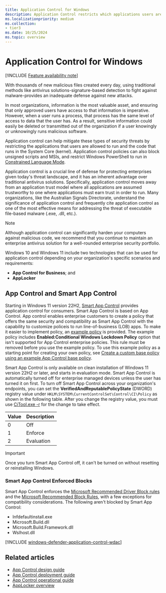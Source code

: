 ```yaml
---
title: Application Control for Windows
description: Application Control restricts which applications users are allowed to run and the code that runs in the system core.
ms.localizationpriority: medium
ms.collection:
- tier3
ms.date: 10/25/2024
ms.topic: overview
---
```


# Application Control for Windows

[!INCLUDE [Feature availability note](includes/feature-availability-note.md)]

With thousands of new malicious files created every day, using traditional methods like antivirus solutions-signature-based detection to fight against malware-provides an inadequate defense against new attacks.

In most organizations, information is the most valuable asset, and ensuring that only approved users have access to that information is imperative. However, when a user runs a process, that process has the same level of access to data that the user has. As a result, sensitive information could easily be deleted or transmitted out of the organization if a user knowingly or unknowingly runs malicious software.

Application control can help mitigate these types of security threats by restricting the applications that users are allowed to run and the code that runs in the System Core (kernel). Application control policies can also block unsigned scripts and MSIs, and restrict Windows PowerShell to run in [Constrained Language Mode](/powershell/module/microsoft.powershell.core/about/about_language_modes).

Application control is a crucial line of defense for protecting enterprises given today's threat landscape, and it has an inherent advantage over traditional antivirus solutions. Specifically, application control moves away from an application trust model where all applications are assumed trustworthy to one where applications must earn trust in order to run. Many organizations, like the Australian Signals Directorate, understand the significance of application control and frequently cite application control as one of the most effective means for addressing the threat of executable file-based malware (.exe, .dll, etc.).

> [!NOTE]
> Although application control can significantly harden your computers against malicious code, we recommend that you continue to maintain an enterprise antivirus solution for a well-rounded enterprise security portfolio.

Windows 10 and Windows 11 include two technologies that can be used for application control depending on your organization's specific scenarios and requirements:

- **App Control for Business**; and
- **AppLocker**

## App Control and Smart App Control

Starting in Windows 11 version 22H2, [Smart App Control](https://support.microsoft.com/topic/what-is-smart-app-control-285ea03d-fa88-4d56-882e-6698afdb7003) provides application control for consumers. Smart App Control is based on App Control. App control enables enterprise customers to create a policy that offers the same security and compatibility as Smart App Control with the capability to customize policeis to run line-of-business (LOB) apps. To make it easier to implement policy, an [example policy](design/example-appcontrol-base-policies.md) is provided. The example policy includes **Enabled:Conditional Windows Lockdown Policy** option that isn't supported for App Control enterprise policies. This rule must be removed before you use the example policy. To use this example policy as a starting point for creating your own policy, see [Create a custom base policy using an example App Control base policy](design/create-appcontrol-policy-for-lightly-managed-devices.md#create-a-custom-base-policy-using-an-example-app-control-base-policy).

Smart App Control is only available on clean installation of Windows 11 version 22H2 or later, and starts in evaluation mode. Smart App Control is automatically turned off for enterprise managed devices unless the user has turned it on first. To turn off Smart App Control across your organization's endpoints, you can set the **VerifiedAndReputablePolicyState** (DWORD) registry value under `HKLM\SYSTEM\CurrentControlSet\Control\CI\Policy` as shown in the following table. After you change the registry value, you must use [CiTool.exe -r](operations/citool-commands.md#refresh-the-app-control-policies-on-the-system) for the change to take effect.

| Value | Description |
|-------|-------------|
| 0     | Off         |
| 1     | Enforce     |
| 2     | Evaluation  |

> [!IMPORTANT]
> Once you turn Smart App Control off, it can't be turned on without resetting or reinstalling Windows.

### Smart App Control Enforced Blocks

Smart App Control enforces the [Microsoft Recommended Driver Block rules](design/microsoft-recommended-driver-block-rules.md) and the [Microsoft Recommended Block Rules](design/applications-that-can-bypass-appcontrol.md), with a few exceptions for compatibility considerations. The following aren't blocked by Smart App Control:

- Infdefaultinstall.exe
- Microsoft.Build.dll
- Microsoft.Build.Framework.dll
- Wslhost.dll

[!INCLUDE [windows-defender-application-control-wdac](../../../../../includes/licensing/windows-defender-application-control-wdac.md)]

## Related articles

- [App Control design guide](design/appcontrol-design-guide.md)
- [App Control deployment guide](deployment/appcontrol-deployment-guide.md)
- [App Control operational guide](operations/appcontrol-operational-guide.md)
- [AppLocker overview](applocker/applocker-overview.md)

